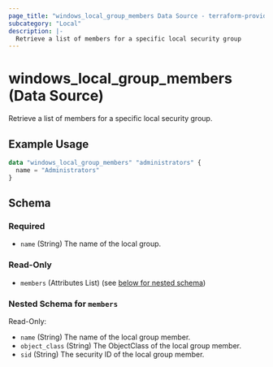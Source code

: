 ```yaml
---
page_title: "windows_local_group_members Data Source - terraform-provider-windows"
subcategory: "Local"
description: |-
  Retrieve a list of members for a specific local security group
---
```

# windows_local_group_members (Data Source)

<!-- data-source description generated from schema -->
Retrieve a list of members for a specific local security group.
<!-- examples generated from example files -->
## Example Usage

```terraform
data "windows_local_group_members" "administrators" {
  name = "Administrators"
}
```

<!-- schema generated by tfplugindocs -->
## Schema

### Required

- `name` (String) The name of the local group.

### Read-Only

- `members` (Attributes List) (see [below for nested schema](#nestedatt--members))

<a id="nestedatt--members"></a>
### Nested Schema for `members`

Read-Only:

- `name` (String) The name of the local group member.
- `object_class` (String) The ObjectClass of the local group member.
- `sid` (String) The security ID of the local group member.

